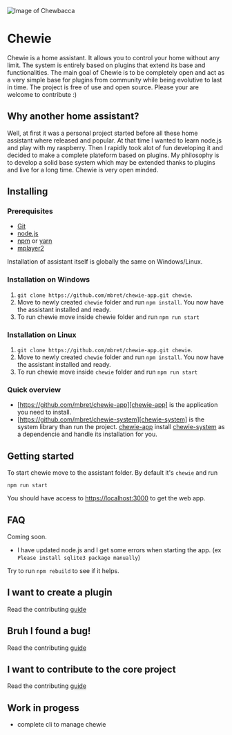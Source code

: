![Image of Chewbacca](https://image.ibb.co/eKvgov/chewie.jpg)

# Chewie

Chewie is a home assistant.
It allows you to control your home without any limit. The system is entirely based on plugins that extend its base and functionalities. The main goal of Chewie is to be completely open and act as a very simple base for plugins from community while being evolutive to last in time. The project is free of use and open source. Please your are welcome to contribute :)

## Why another home assistant?

Well, at first it was a personal project started before all these home assistant where released and popular. At that time I wanted to learn node.js and play with my raspberry. Then I rapidly took alot of fun developing it and decided to make a complete plateform based on plugins. My philosophy is to develop a solid base system which may be extended thanks to plugins and live for a long time. Chewie is very open minded.

## Installing

### Prerequisites
- [Git](https://git-scm.com)
- [node.js](https://nodejs.org)
- [npm](https://www.npmjs.com) or [yarn](https://yarnpkg.com/)
- [mplayer2](https://doc.ubuntu-fr.org/mplayer2)

Installation of assistant itself is globally the same on Windows/Linux.

### Installation on Windows

1. `git clone https://github.com/mbret/chewie-app.git chewie`.
2. Move to newly created `chewie` folder and run `npm install`. You now have the assistant installed and ready.
3. To run chewie move inside chewie folder and run `npm run start`

### Installation on Linux

1. `git clone https://github.com/mbret/chewie-app.git chewie`.
2. Move to newly created `chewie` folder and run `npm install`. You now have the assistant installed and ready.
3. To run chewie move inside `chewie` folder and run `npm run start`

### Quick overview
- [https://github.com/mbret/chewie-app][chewie-app] is the application you need to install.
- [https://github.com/mbret/chewie-system][chewie-system] is the system library than run the project. [chewie-app][chewie-app] install [chewie-system][chewie-system] as a dependencie and handle its installation for you.

## Getting started

To start chewie move to the assistant folder. By default it's `chewie` and run
```
npm run start
```
You should have access to [https://localhost:3000](https://localhost:3000) to get the web app.

## FAQ

Coming soon.
- I have updated node.js and I get some errors when starting the app. (ex `Please install sqlite3 package manually`)

Try to run `npm rebuild` to see if it helps.

## I want to create a plugin

Read the contributing [guide](https://github.com/mbret/chewie/blob/master/CONTRIBUTING.md)

## Bruh I found a bug!

Read the contributing [guide](https://github.com/mbret/chewie/blob/master/CONTRIBUTING.md)

## I want to contribute to the core project

Read the contributing [guide](https://github.com/mbret/chewie/blob/master/CONTRIBUTING.md)

## Work in progess

- complete cli to manage chewie

[chewie-app]: https://github.com/mbret/chewie-app
[chewie-system]: https://github.com/mbret/chewie-system
